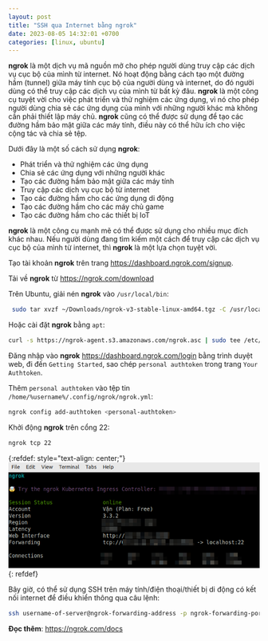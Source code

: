 ```yaml
---
layout: post
title: "SSH qua Internet bằng ngrok"
date: 2023-08-05 14:32:01 +0700
categories: [linux, ubuntu]
---
```


**ngrok** là một dịch vụ mã nguồn mở cho phép người dùng truy cập các dịch vụ cục bộ của mình từ internet. Nó hoạt động bằng cách tạo một đường hầm (tunnel) giữa máy tính cục bộ của người dùng và internet, do đó người dùng có thể truy cập các dịch vụ của mình từ bất kỳ đâu. **ngrok** là một công cụ tuyệt vời cho việc phát triển và thử nghiệm các ứng dụng, vì nó cho phép người dùng chia sẻ các ứng dụng của mình với những người khác mà không cần phải thiết lập máy chủ. **ngrok** cũng có thể được sử dụng để tạo các đường hầm bảo mật giữa các máy tính, điều này có thể hữu ích cho việc cộng tác và chia sẻ tệp.

Dưới đây là một số cách sử dụng **ngrok**:
- Phát triển và thử nghiệm các ứng dụng
- Chia sẻ các ứng dụng với những người khác
- Tạo các đường hầm bảo mật giữa các máy tính
- Truy cập các dịch vụ cục bộ từ internet
- Tạo các đường hầm cho các ứng dụng di động
- Tạo các đường hầm cho các máy chủ game
- Tạo các đường hầm cho các thiết bị IoT


**ngrok** là một công cụ mạnh mẽ có thể được sử dụng cho nhiều mục đích khác nhau. Nếu người dùng đang tìm kiếm một cách để truy cập các dịch vụ cục bộ của mình từ internet, thì **ngrok** là một lựa chọn tuyệt vời.


Tạo tài khoản **ngrok** trên trang <https://dashboard.ngrok.com/signup>.

Tải về **ngrok** từ <https://ngrok.com/download>

Trên Ubuntu, giải nén **ngrok** vào `/usr/local/bin`:
```bash
 sudo tar xvzf ~/Downloads/ngrok-v3-stable-linux-amd64.tgz -C /usr/local/bin
```

Hoặc cài đặt **ngrok** bằng `apt`:
```bash
curl -s https://ngrok-agent.s3.amazonaws.com/ngrok.asc | sudo tee /etc/apt/trusted.gpg.d/ngrok.asc >/dev/null && echo "deb https://ngrok-agent.s3.amazonaws.com buster main" | sudo tee /etc/apt/sources.list.d/ngrok.list && sudo apt update && sudo apt install ngrok
```

Đăng nhập vào **ngrok** <https://dashboard.ngrok.com/login> bằng trình duyệt web, đi đến `Getting Started`, sao chép `personal authtoken` trong trang `Your Authtoken`.

Thêm `personal authtoken` vào tệp tin `/home/%username%/.config/ngrok/ngrok.yml`:
```bash
ngrok config add-authtoken <personal-authtoken>
```

Khởi động **ngrok** trên cổng 22:
```bash
ngrok tcp 22
```

{:refdef: style="text-align: center;"}
![](/static/img/posts/ngrok/ngrok.png)
{: refdef}

Bây giờ, có thể sử dụng SSH trên máy tính/điện thoại/thiết bị di động có kết nối internet để điều khiển thông qua câu lệnh:
```bash
ssh username-of-server@ngrok-forwarding-address -p ngrok-forwarding-port
```

**Đọc thêm**: <https://ngrok.com/docs>
